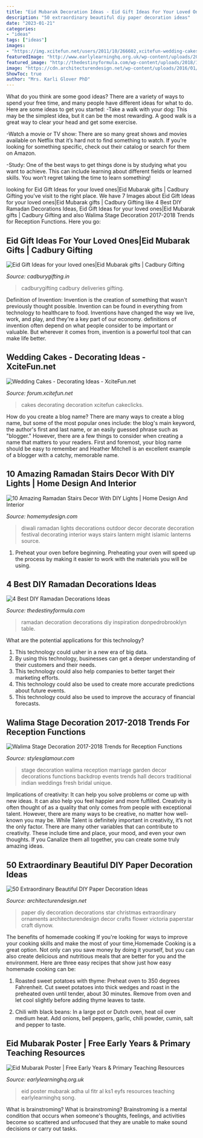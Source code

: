 ```yaml
---
title: "Eid Mubarak Decoration Ideas - Eid Gift Ideas For Your Loved Ones|eid Mubarak Gifts"
description: "50 extraordinary beautiful diy paper decoration ideas"
date: "2023-01-21"
categories:
- "ideas"
tags: ["ideas"]
images:
- "https://img.xcitefun.net/users/2011/10/266602,xcitefun-wedding-cakes-decorating-ideas-6.jpg"
featuredImage: "http://www.earlylearninghq.org.uk/wp-content/uploads/2010/10/Eid-poster-prev.jpg"
featured_image: "http://thedestinyformula.com/wp-content/uploads/2018/12/1ba5bb3d0d7f47b3ad91d58aff6224b2.jpg"
image: "https://cdn.architecturendesign.net/wp-content/uploads/2016/01/AD-Extraordinary-Beautiful-DIY-Paper-Decoration-Ideas-30.jpg"
ShowToc: true
author: "Mrs. Karli Glover PhD"
---
```



What do you think are some good ideas?
There are a variety of ways to spend your free time, and many people have different ideas for what to do. Here are some ideas to get you started: 
-Take a walk with your dog: This may be the simplest idea, but it can be the most rewarding. A good walk is a great way to clear your head and get some exercise. 

-Watch a movie or TV show: There are so many great shows and movies available on Netflix that it’s hard not to find something to watch. If you’re looking for something specific, check out their catalog or search for them on Amazon. 

-Study: One of the best ways to get things done is by studying what you want to achieve. This can include learning about different fields or learned skills. You won’t regret taking the time to learn something!

	

		
looking for Eid Gift Ideas for your loved ones|Eid Mubarak gifts | Cadbury Gifting you've visit to the right place. We have 7 Images about Eid Gift Ideas for your loved ones|Eid Mubarak gifts | Cadbury Gifting like 4 Best DIY Ramadan Decorations Ideas, Eid Gift Ideas for your loved ones|Eid Mubarak gifts | Cadbury Gifting and also Walima Stage Decoration 2017-2018 Trends for Reception Functions. Here you go:
		
    
## Eid Gift Ideas For Your Loved Ones|Eid Mubarak Gifts | Cadbury Gifting

<img loading=lazy src="https://www.cadburygifting.in/media/magefan_blog/Eid2.jpg" onerror="this.onerror=null;this.src='https://tse2.mm.bing.net/th?id=OIP.jiCrtw3kTynwWsvgZb9LuwHaFj&amp;pid=15.1';" alt="Eid Gift Ideas for your loved ones|Eid Mubarak gifts | Cadbury Gifting">

_Source: cadburygifting.in_

>cadburygifting cadbury deliveries gifting. 

	

Definition of Invention:
Invention is the creation of something that wasn't previously thought possible. Invention can be found in everything from technology to healthcare to food. Inventions have changed the way we live, work, and play, and they're a key part of our economy. definitions of invention often depend on what people consider to be important or valuable. But wherever it comes from, invention is a powerful tool that can make life better.

    
## Wedding Cakes - Decorating Ideas - XciteFun.net

<img loading=lazy src="https://img.xcitefun.net/users/2011/10/266602,xcitefun-wedding-cakes-decorating-ideas-6.jpg" onerror="this.onerror=null;this.src='https://tse4.mm.bing.net/th?id=OIP.wDLBRKzBbgU6R6_NjLr-3AHaLH&amp;pid=15.1';" alt="Wedding Cakes - Decorating Ideas - XciteFun.net">

_Source: forum.xcitefun.net_

>cakes decorating decoration xcitefun cakeclicks. 

	

How do you create a blog name?
There are many ways to create a blog name, but some of the most popular ones include: the blog's main keyword, the author's first and last name, or an easily guessed phrase such as "blogger." However, there are a few things to consider when creating a name that matters to your readers. First and foremost, your blog name should be easy to remember and Heather Mitchell is an excellent example of a blogger with a catchy, memorable name.

    
## 10 Amazing Ramadan Stairs Decor With DIY Lights | Home Design And Interior

<img loading=lazy src="http://homemydesign.com/wp-content/uploads/2018/05/islamic-art-lantern-for-outdoor-ramadan-stairs.jpg" onerror="this.onerror=null;this.src='https://tse3.mm.bing.net/th?id=OIP.nKz46PI_39uoLXMx2Izl_gHaKI&amp;pid=15.1';" alt="10 Amazing Ramadan Stairs Decor With DIY Lights | Home Design And Interior">

_Source: homemydesign.com_

>diwali ramadan lights decorations outdoor decor decorate decoration festival decorating interior ways stairs lantern might islamic lanterns source. 

	

1. Preheat your oven before beginning. Preheating your oven will speed up the process by making it easier to work with the materials you will be using.

    
## 4 Best DIY Ramadan Decorations Ideas

<img loading=lazy src="http://thedestinyformula.com/wp-content/uploads/2018/12/1ba5bb3d0d7f47b3ad91d58aff6224b2.jpg" onerror="this.onerror=null;this.src='https://tse3.mm.bing.net/th?id=OIP.G6W7PQ1_R7OtkdWK_2IksgHaEK&amp;pid=15.1';" alt="4 Best DIY Ramadan Decorations Ideas">

_Source: thedestinyformula.com_

>ramadan decoration decorations diy inspiration donpedrobrooklyn table. 

	

What are the potential applications for this technology?
1. This technology could usher in a new era of big data. 
2. By using this technology, businesses can get a deeper understanding of their customers and their needs. 
3. This technology could also help companies to better target their marketing efforts. 
4. This technology could also be used to create more accurate predictions about future events. 
5. This technology could also be used to improve the accuracy of financial forecasts.

    
## Walima Stage Decoration 2017-2018 Trends For Reception Functions

<img loading=lazy src="http://www.stylesglamour.com/wp-content/uploads/2014/08/Walima-Stage-Decoration-ideas-11.jpg" onerror="this.onerror=null;this.src='https://tse4.mm.bing.net/th?id=OIP.CcMS-vl0GkeRnJ9lXFWlpAHaEk&amp;pid=15.1';" alt="Walima Stage Decoration 2017-2018 Trends for Reception Functions">

_Source: stylesglamour.com_

>stage decoration walima reception marriage garden decor decorations functions backdrop events trends hall decors traditional indian weddings fresh bridal unique. 

	

Implications of creativity: It can help you solve problems or come up with new ideas. It can also help you feel happier and more fulfilled.
Creativity is often thought of as a quality that only comes from people with exceptional talent. However, there are many ways to be creative, no matter how well-known you may be. While Talent is definitely important in creativity, it’s not the only factor. There are many other variables that can contribute to creativity. These include time and place, your mood, and even your own thoughts. If you Canalize them all together, you can create some truly amazing ideas.

    
## 50 Extraordinary Beautiful DIY Paper Decoration Ideas

<img loading=lazy src="https://cdn.architecturendesign.net/wp-content/uploads/2016/01/AD-Extraordinary-Beautiful-DIY-Paper-Decoration-Ideas-30.jpg" onerror="this.onerror=null;this.src='https://tse4.mm.bing.net/th?id=OIP.EnGq7WzoC6Zf-HIF-Ax7KwHaGU&amp;pid=15.1';" alt="50 Extraordinary Beautiful DIY Paper Decoration Ideas">

_Source: architecturendesign.net_

>paper diy decoration decorations star christmas extraordinary ornaments architecturendesign decor crafts flower victoria paperstar craft diynow. 

	

The benefits of homemade cooking
If you're looking for ways to improve your cooking skills and make the most of your time,Homemade Cooking is a great option. Not only can you save money by doing it yourself, but you can also create delicious and nutritious meals that are better for you and the environment. Here are three easy recipes that show just how easy homemade cooking can be: 
1. Roasted sweet potatoes with thyme: Preheat oven to 350 degrees Fahrenheit. Cut sweet potatoes into thick wedges and roast in the preheated oven until tender, about 30 minutes. Remove from oven and let cool slightly before adding thyme leaves to taste. 

2. Chili with black beans: In a large pot or Dutch oven, heat oil over medium heat. Add onions, bell peppers, garlic, chili powder, cumin, salt and pepper to taste.

    
## Eid Mubarak Poster | Free Early Years &amp; Primary Teaching Resources

<img loading=lazy src="http://www.earlylearninghq.org.uk/wp-content/uploads/2010/10/Eid-poster-prev.jpg" onerror="this.onerror=null;this.src='https://tse1.mm.bing.net/th?id=OIP.qMBK8JGEOslUOuzGdbyBqQHaFO&amp;pid=15.1';" alt="Eid Mubarak Poster | Free Early Years &amp; Primary Teaching Resources">

_Source: earlylearninghq.org.uk_

>eid poster mubarak adha ul fitr al ks1 eyfs resources teaching earlylearninghq song. 

	

What is brainstroming?
What is brainstroming? Brainstroming is a mental condition that occurs when someone's thoughts, feelings, and activities become so scattered and unfocused that they are unable to make sound decisions or carry out tasks.

